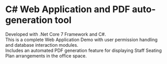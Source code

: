 # C# Web Application and PDF auto-generation tool
Developed with .Net Core 7 Framework and C#.  
This is a complete Web Application Demo with user permission handling and database interaction modules.  
Includes an automated PDF generation feature for displaying Staff Seating Plan arrangements in the office space.
